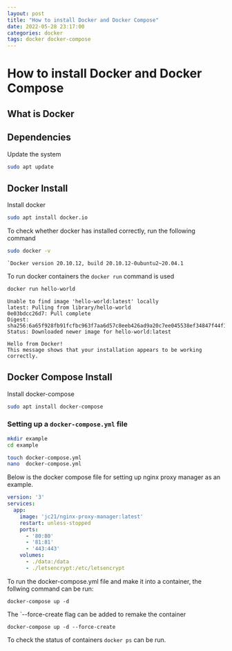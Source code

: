 ```yaml
---
layout: post
title: "How to install Docker and Docker Compose"
date: 2022-05-28 23:17:00
categories: docker
tags: docker docker-compose
---
```


# How to install Docker and Docker Compose
## What is Docker

## Dependencies
Update the system
```bash
sudo apt update
```

## Docker Install
Install docker
```bash
sudo apt install docker.io
```

To check whether docker has installed correctly, run the following command
```bash
sudo docker -v
```
```
`Docker version 20.10.12, build 20.10.12-0ubuntu2~20.04.1
```

To run docker containers the `docker run` command is used
```bash
docker run hello-world
```

```
Unable to find image 'hello-world:latest' locally
latest: Pulling from library/hello-world
0e03bdcc26d7: Pull complete
Digest: sha256:6a65f928fb91fcfbc963f7aa6d57c8eeb426ad9a20c7ee045538ef34847f44f1
Status: Downloaded newer image for hello-world:latest

Hello from Docker!
This message shows that your installation appears to be working correctly.
```


## Docker Compose Install
Install docker-compose
```bash
sudo apt install docker-compose
```

### Setting up a `docker-compose.yml` file
```bash
mkdir example
cd example
```
```bash
touch docker-compose.yml
nano  docker-compose.yml
```
Below is the docker compose file for setting up nginx proxy manager as an example.
```yaml                                                                                                  
version: '3'
services:
  app:
    image: 'jc21/nginx-proxy-manager:latest'
    restart: unless-stopped
    ports:
      - '80:80'
      - '81:81'
      - '443:443'
    volumes:
      - ./data:/data
      - ./letsencrypt:/etc/letsencrypt
```
To run the docker-compose.yml file and make it into a container, the follwing command can be run:
```
docker-compose up -d 
```
The `--force-create flag can be added to remake the container
```
docker-compose up -d --force-create
```

To check the status of containers `docker ps` can be run.
